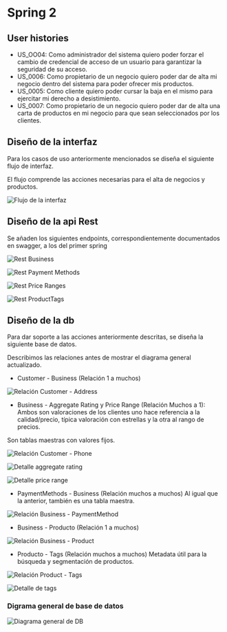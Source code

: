 # Spring 2

## User histories

- US_OO04: Como administrador del sistema quiero poder forzar el cambio de credencial de acceso de un usuario para garantizar la seguridad de su acceso.
- US_0006: Como propietario de un negocio quiero poder dar de alta mi negocio dentro del sistema para poder ofrecer mis productos.
- US_0005: Como cliente quiero poder cursar la baja en el mismo para ejercitar mi derecho a desistimiento.
- US_0007: Como propietario de un negocio quiero poder dar de alta una carta de productos en mi negocio para que sean seleccionados por los clientes.


## Diseño de la interfaz

Para los casos de uso anteriormente mencionados se diseña el siguiente flujo de interfaz.

El flujo comprende las acciones necesarias para el alta de negocios y productos.

![Flujo de la interfaz](doc_images/interfaz_spring_2.png)

## Diseño de la api Rest

Se añaden los siguientes endpoints, correspondientemente documentados en swagger, a los del primer spring

![Rest Business](/doc_images/rest_business.png)

![Rest Payment Methods](/doc_images/rest_payment_methods.png)

![Rest Price Ranges](/doc_images/rest_price_ranges.png)

![Rest ProductTags](/doc_images/rest_product_tags.png)


## Diseño de la db

Para dar soporte a las acciones anteriormente descritas, se diseña la siguiente base de datos.

Describimos las relaciones antes de mostrar el diagrama general actualizado.

- Customer - Business (Relación 1 a muchos)

![Relación Customer - Address](doc_images/customer_business.png)

- Business - Aggregate Rating y Price Range (Relación Muchos a 1): Ambos son valoraciones de los clientes uno hace referencia a la calidad/precio, típica valoración con estrellas y la otra al rango de precios.

Son tablas maestras con valores fijos.

![Relación Customer - Phone](doc_images/business_ratings.png)

![Detalle aggregate rating](doc_images/rating_data.png)

![Detalle price range](doc_images/price_range_data.png)

- PaymentMethods - Business (Relación muchos a muchos) Al igual que la anterior, también es una tabla maestra.

![Relación Business - PaymentMethod](doc_images/business_payment.png)

- Business - Producto (Relación 1 a muchos)

![Relación Business - Product](doc_images/business_producto.png)

- Producto - Tags (Relación muchos a muchos) Metadata útil para la búsqueda y segmentación de productos.

![Relación Product - Tags](doc_images/product_tags.png)

![Detalle de tags](doc_images/detalle_tags.png)

### Digrama general de base de datos

![Diagrama general de DB](doc_images/diagrama_completo_spring2.png)

